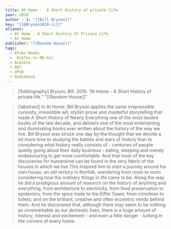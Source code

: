 ```yaml
---
title: At Home -  A Short History of private life
year: 2010
author - 1: "[[Bill Bryson]]"
key: "[[@Bryson2010-zi]]"
aliases:
  - At Home - A Short History Of Private Life
  - At Home
publisher: "[[Random House]]"
tags:
  - EPubs-Books
  - _BibTex-to-MD-Git
  - Audible
  - AEC
  - ePub
  - Audiobook
---
```


> [!bibliography]
> Bryson, Bill. 2010. “At Home -  A Short History of private life.” "[[Random House]]"

> [!abstract]
> In At Home, Bill Bryson applies the same irrepressible curiosity, irresistible wit, stylish prose and masterful storytelling that made A Short History of Nearly Everything one of the most lauded books of the last decade, and delivers one of the most entertaining and illuminating books ever written about the history of the way we live. Bill Bryson was struck one day by the thought that we devote a lot more time to studying the battles and wars of history than to considering what history really consists of -  centuries of people quietly going about their daily business - eating, sleeping and merely endeavouring to get more comfortable. And that most of the key discoveries for humankind can be found in the very fabric of the houses in which we live.This inspired him to start a journey around his own house, an old rectory in Norfolk, wandering from room to room considering how the ordinary things in life came to be. Along the way he did a prodigious amount of research on the history of anything and everything, from architecture to electricity, from food preservation to epidemics, from the spice trade to the Eiffel Tower, from crinolines to toilets; and on the brilliant, creative and often eccentric minds behind them. And he discovered that, although there may seem to be nothing as unremarkable as our domestic lives, there is a huge amount of history, interest and excitement - and even a little danger - lurking in the corners of every home.